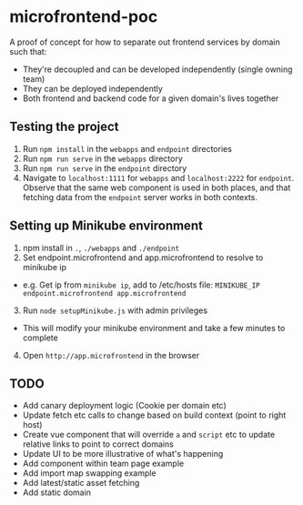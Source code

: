 # microfrontend-poc
A proof of concept for how to separate out frontend services by domain such that:
- They're decoupled and can be developed independently (single owning team)
- They can be deployed independently
- Both frontend and backend code for a given domain's lives together

## Testing the project
1. Run `npm install` in the `webapps` and `endpoint` directories
2. Run `npm run serve` in the `webapps` directory
3. Run `npm run serve` in the `endpoint` directory
4. Navigate to `localhost:1111` for `webapps` and `localhost:2222` for `endpoint`.
  Observe that the same web component is used in both places, and that fetching data from the `endpoint` server works in both contexts.

## Setting up Minikube environment
1. npm install in `.`, `./webapps` and `./endpoint`
2. Set endpoint.microfrontend and app.microfrontend to resolve to minikube ip
  - e.g. Get ip from `minikube ip`, add to /etc/hosts file: `MINIKUBE_IP endpoint.microfrontend app.microfrontend`
3. Run `node setupMinikube.js` with admin privileges
  - This will modify your minikube environment and take a few minutes to complete
4. Open `http://app.microfrontend` in the browser


## TODO
- Add canary deployment logic (Cookie per domain etc)
- Update fetch etc calls to change based on build context (point to right host)
- Create vue component that will override `a` and `script` etc to update relative links to point to correct domains
- Update UI to be more illustrative of what's happening
- Add component within team page example
- Add import map swapping example
- Add latest/static asset fetching
- Add static domain
